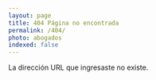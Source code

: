 ```yaml
---
layout: page
title: 404 Página no encontrada
permalink: /404/
photo: abogados
indexed: false
---
```

<span class="spanspacer"></span>
<section class="card">
<p>La dirección URL que ingresaste no existe.</p>
</section>
